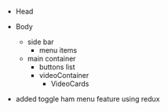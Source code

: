 - Head
- Body
    - side bar
        - menu items
    - main container
        - buttons list
        - videoContainer
            - VideoCards


- added toggle ham menu feature using redux